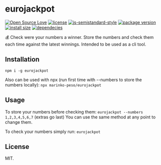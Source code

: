 # eurojackpot
[![Open Source Love](https://badges.frapsoft.com/os/v1/open-source.svg?v=103)](https://github.com/ellerbrock/open-source-badges/)
[![license](https://img.shields.io/github/license/marinko-peso/eurojackpot.svg)](https://github.com/marinko-peso/eurojackpot/blob/master/LICENSE)
[![js-semistandard-style](https://img.shields.io/badge/code%20style-semistandard-brightgreen.svg)](https://github.com/Flet/semistandard)
[![package version](https://img.shields.io/npm/v/eurojackpot.svg)](https://npm.im/eurojackpot)
[![install size](https://packagephobia.now.sh/badge?p=eurojackpot)](https://packagephobia.now.sh/result?p=eurojackpot)
[![dependecies](https://david-dm.org/marinko-peso/eurojackpot.svg)](https://david-dm.org/marinko-peso/eurojackpot)

:moneybag: Check were your numbers a winner. Store the numbers and check them each time against the latest winnings. Intended to be used as a cli tool.


## Installation

```npm i -g eurojackpot```

Also can be used with npx (run first time with --numbers to store the numbers locally):
```npx marinko-peso/eurojackpot```


## Usage

To store your numbers before checking them: 
```eurojackpot --numbers 1,2,3,4,5,6,7``` (extras go last)
You can use the same method at any point to change them.

To check your numbers simply run: ```eurojackpot```


## License

MIT.
